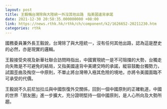 ```yaml
---
layout: post
title: 王毅稱台灣除與大陸統一外沒其他出路　指美國違背承諾
date: 2021-12-30 20:58:35.000000000 +08:00
link: https://news.rthk.hk/rthk/ch/component/k2/1626652-20211230.htm
categories: rthk
---
```


國務委員兼外長王毅說，台灣除了與大陸統一，沒有任何其他出路，認為這是歷史的必然，亦是現實的邏輯。

王毅接受央視及新華社聯合訪問時指出，中國實現統一是不可阻擋的大勢，台獨走向失敗是不可避免的結局，又指美國違背中美建交時的承諾，縱容鼓勵台獨勢力，試圖歪曲及掏空一中原則，不單止將台灣帶入極其危險的境地，亦將令美國面臨不可承受的代價。

王毅說不久前尼加拉瓜與中國恢復外交關係，回到一個中國原則的正確軌道，中國的世界「朋友圈」進一步擴大，充分證明堅持一個中國原則，是人心所向及大勢所趨。
